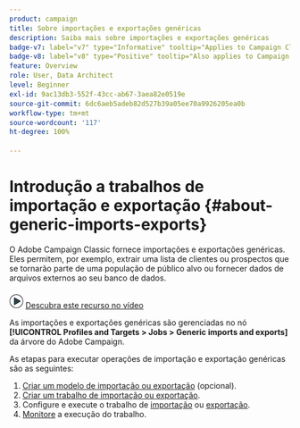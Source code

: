 ```yaml
---
product: campaign
title: Sobre importações e exportações genéricas
description: Saiba mais sobre importações e exportações genéricas
badge-v7: label="v7" type="Informative" tooltip="Applies to Campaign Classic v7"
badge-v8: label="v8" type="Positive" tooltip="Also applies to Campaign v8"
feature: Overview
role: User, Data Architect
level: Beginner
exl-id: 9ac13db3-552f-43cc-ab67-3aea82e0519e
source-git-commit: 6dc6aeb5adeb82d527b39a05ee70a9926205ea0b
workflow-type: tm+mt
source-wordcount: '117'
ht-degree: 100%

---
```


# Introdução a trabalhos de importação e exportação {#about-generic-imports-exports}



O Adobe Campaign Classic fornece importações e exportações genéricas. Eles permitem, por exemplo, extrair uma lista de clientes ou prospectos que se tornarão parte de uma população de público alvo ou fornecer dados de arquivos externos ao seu banco de dados.

![](assets/do-not-localize/how-to-video.png) [Descubra este recurso no vídeo](../../platform/using/exporting-and-importing-profiles.md#import-profiles-video)

As importações e exportações genéricas são gerenciadas no nó **[!UICONTROL Profiles and Targets > Jobs > Generic imports and exports]** da árvore do Adobe Campaign.

As etapas para executar operações de importação e exportação genéricas são as seguintes:

1. [Criar um modelo de importação ou exportação](../../platform/using/creating-import-export-templates.md) (opcional).
1. [Criar um trabalho de importação ou exportação](../../platform/using/creating-import-export-jobs.md).
1. Configure e execute o trabalho de [importação](../../platform/using/executing-import-jobs.md) ou [exportação](../../platform/using/executing-export-jobs.md).
1. [Monitore](../../platform/using/monitoring-jobs-execution.md) a execução do trabalho.
